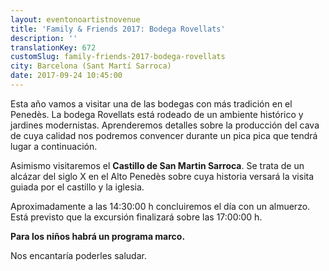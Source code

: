 ```yaml
---
layout: eventonoartistnovenue
title: 'Family & Friends 2017: Bodega Rovellats'
description: ''
translationKey: 672
customSlug: family-friends-2017-bodega-rovellats
city: Barcelona (Sant Martí Sarroca)
date: 2017-09-24 10:45:00
---
```


 

Esta año vamos a visitar una de las bodegas con más tradición en el Penedès. La bodega Rovellats está rodeado de un ambiente histórico y jardines modernistas. Aprenderemos detalles sobre la producción del cava de cuya calidad nos podremos convencer durante un pica pica que tendrá lugar a continuación.

Asimismo visitaremos el <strong>Castillo de San Martin Sarroca</strong>. Se trata de un alcázar del siglo X en el Alto Penedès sobre cuya historia versará la visita guiada por el castillo y la iglesia.

Aproximadamente a las 14:30:00 h concluiremos el día con un almuerzo. Está previsto que la excursión finalizará sobre las 17:00:00 h.

<strong>Para los niños habrá un programa marco.</strong>

Nos encantaría poderles saludar.


